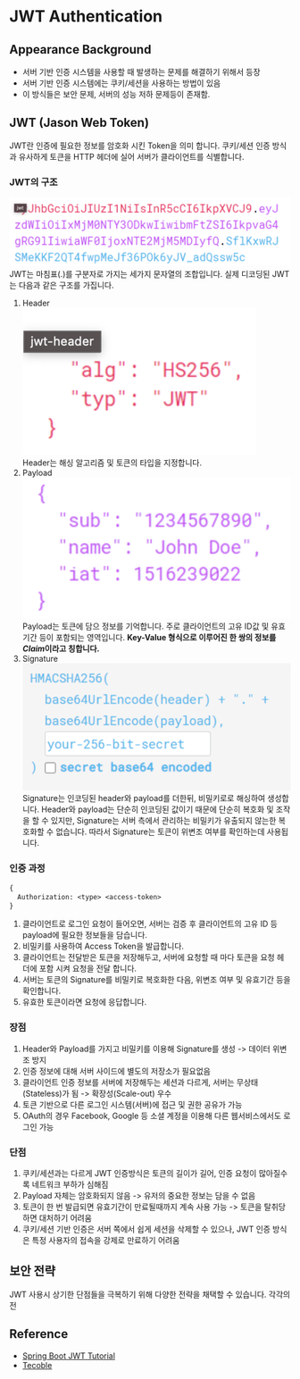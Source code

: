 # JWT Authentication

## Appearance Background
* 서버 기반 인증 시스템을 사용할 때 발생하는 문제를 해결하기 위해서 등장
* 서버 기반 인증 시스템에는 쿠키/세션을 사용하는 방법이 있음
* 이 방식들은 보안 문제, 서버의 성능 저하 문제등이 존재함.

## JWT (Jason Web Token)
JWT란 인증에 필요한 정보를 암호화 시킨 Token을 의미 합니다.
쿠키/세션 인증 방식과 유사하게 토큰을 HTTP 헤더에 실어 서버가 클라이언트를 식별합니다.
### JWT의 구조
![jwt](./image/jwt.png)
JWT는 마침표(.)를 구분자로 가지는 세가지 문자열의 조합입니다.
실제 디코딩된 JWT는 다음과 같은 구조를 가집니다.
1. Header<br>
   ![header](./image/header.png)<br>
   Header는 해싱 알고리즘 및 토큰의 타입을 지정합니다.
2. Payload<br>
   ![payload](./image/payload.png)<br>
    Payload는 토큰에 담으 정보를 기억합니다.
    주로 클라이언트의 고유 ID값 및 유효기간 등이 포함되는 영역입니다.
    **Key-Value 형식으로 이루어진 한 쌍의 정보를 *Claim*이라고 칭합니다.**  
3. Signature<br>
    ![signature](./image/signature.png)<br>
    Signature는 인코딩된 header와 payload를 더한뒤, 비밀키로로 해싱하여 생성합니다.
    Header와 payload는 단순히 인코딩된 값이기 때문에 단순히 복호화 및 조작을 할 수 있지만, Signature는 서버 측에서 관리하는 비밀키가 유출되지
    않는한 복호화할 수 없습니다. 따라서 Signature는 토큰이 위변조 여부를 확인하는데 사용됩니다.
### 인증 과정

```text
{
  Authorization: <type> <access-token>  
}
```
1. 클라이언트로 로그인 요청이 들어오면, 서버는 검증 후 클라이언트의 고유 ID 등
payload에 필요한 정보들을 담습니다.
2. 비밀키를 사용하여 Access Token을 발급합니다.
3. 클라이언트는 전달받은 토큰을 저장해두고, 서버에 요청할 때 마다 토큰을 요청 헤더에
포함 시켜 요청을 전달 합니다.
4. 서버는 토큰의 Signature를 비밀키로 복호화한 다음, 위변조 여부 및 유효기간 등을 확인합니다.
5. 유효한 토큰이라면 요청에 응답합니다.

### 장점
1. Header와 Payload를 가지고 비밀키를 이용해 Signature를 생성 -> 데이터 위변조 방지
2. 인증 정보에 대해 서버 사이드에 별도의 저장소가 필요없음
3. 클라이언트 인증 정보를 서버에 저장해두는 세션과 다르게, 서버는 무상태(Stateless)가 됨 -> 확장성(Scale-out) 우수
4. 토큰 기반으로 다른 로그인 시스템(서버)에 접근 및 권한 공유가 가능
5. OAuth의 경우 Facebook, Google 등 소셜 계정을 이용해 다른 웹서비스에서도 로그인 가능
### 단점
1. 쿠키/세션과는 다르게 JWT 인증방식은 토큰의 길이가 길어, 인증 요청이 많아질수록 네트워크 부하가 심해짐
2. Payload 자체는 암호화되지 않음 -> 유저의 중요한 정보는 담을 수 없음
3. 토큰이 한 번 발급되면 유효기간이 만료될때까지 계속 사용 가능 -> 토큰을 탈취당하면 대처하기 어려움
4. 쿠키/세션 기반 인증은 서버 쪽에서 쉽게 세션을 삭제할 수 있으나, JWT 인증 방식은 특정 사용자의 접속을 강제로 만료하기 어려움
## 보안 전략
JWT 사용시 상기한 단점들을 극복하기 위해 다양한 전략을 채택할 수 있습니다. 각각의 전

## Reference
* [Spring Boot JWT Tutorial](https://www.inflearn.com/course/%EC%8A%A4%ED%94%84%EB%A7%81%EB%B6%80%ED%8A%B8-jwt/dashboard)
* [Tecoble](https://tecoble.techcourse.co.kr/post/2021-05-22-cookie-session-jwt/)